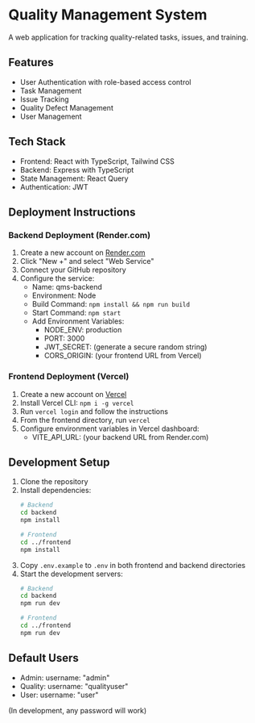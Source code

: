 # Quality Management System

A web application for tracking quality-related tasks, issues, and training.

## Features

- User Authentication with role-based access control
- Task Management
- Issue Tracking
- Quality Defect Management
- User Management

## Tech Stack

- Frontend: React with TypeScript, Tailwind CSS
- Backend: Express with TypeScript
- State Management: React Query
- Authentication: JWT

## Deployment Instructions

### Backend Deployment (Render.com)

1. Create a new account on [Render.com](https://render.com)
2. Click "New +" and select "Web Service"
3. Connect your GitHub repository
4. Configure the service:
   - Name: qms-backend
   - Environment: Node
   - Build Command: `npm install && npm run build`
   - Start Command: `npm start`
   - Add Environment Variables:
     - NODE_ENV: production
     - PORT: 3000
     - JWT_SECRET: (generate a secure random string)
     - CORS_ORIGIN: (your frontend URL from Vercel)

### Frontend Deployment (Vercel)

1. Create a new account on [Vercel](https://vercel.com)
2. Install Vercel CLI: `npm i -g vercel`
3. Run `vercel login` and follow the instructions
4. From the frontend directory, run `vercel`
5. Configure environment variables in Vercel dashboard:
   - VITE_API_URL: (your backend URL from Render.com)

## Development Setup

1. Clone the repository
2. Install dependencies:
   ```bash
   # Backend
   cd backend
   npm install

   # Frontend
   cd ../frontend
   npm install
   ```
3. Copy `.env.example` to `.env` in both frontend and backend directories
4. Start the development servers:
   ```bash
   # Backend
   cd backend
   npm run dev

   # Frontend
   cd ../frontend
   npm run dev
   ```

## Default Users

- Admin: username: "admin"
- Quality: username: "qualityuser"
- User: username: "user"

(In development, any password will work)
